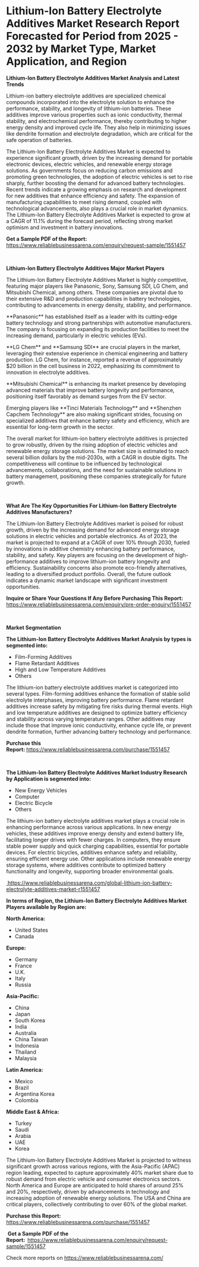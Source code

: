 <p><h1>Lithium-Ion Battery Electrolyte Additives Market Research Report Forecasted for Period from 2025 -  2032 by Market Type, Market Application, and Region</h1></p><p><strong>Lithium-Ion Battery Electrolyte Additives Market Analysis and Latest Trends</strong></p>
<p><p>Lithium-ion battery electrolyte additives are specialized chemical compounds incorporated into the electrolyte solution to enhance the performance, stability, and longevity of lithium-ion batteries. These additives improve various properties such as ionic conductivity, thermal stability, and electrochemical performance, thereby contributing to higher energy density and improved cycle life. They also help in minimizing issues like dendrite formation and electrolyte degradation, which are critical for the safe operation of batteries.</p><p>The Lithium-Ion Battery Electrolyte Additives Market is expected to experience significant growth, driven by the increasing demand for portable electronic devices, electric vehicles, and renewable energy storage solutions. As governments focus on reducing carbon emissions and promoting green technologies, the adoption of electric vehicles is set to rise sharply, further boosting the demand for advanced battery technologies. Recent trends indicate a growing emphasis on research and development for new additives that enhance efficiency and safety. The expansion of manufacturing capabilities to meet rising demand, coupled with technological advancements, also plays a crucial role in market dynamics. The Lithium-Ion Battery Electrolyte Additives Market is expected to grow at a CAGR of 11.1% during the forecast period, reflecting strong market optimism and investment in battery innovations.</p></p>
<p><strong>Get a Sample PDF of the Report:&nbsp;</strong> <a href="https://www.reliablebusinessarena.com/enquiry/request-sample/1551457?utm_campaign=3286&utm_medium=2&utm_source=Github&utm_content=ia&utm_term=02042025&utm_id=lithium-ion-battery-electrolyte-additives">https://www.reliablebusinessarena.com/enquiry/request-sample/1551457</a></p>
<p>&nbsp;</p>
<p><strong>Lithium-Ion Battery Electrolyte Additives Major Market Players</strong></p>
<p><p>The Lithium-Ion Battery Electrolyte Additives Market is highly competitive, featuring major players like Panasonic, Sony, Samsung SDI, LG Chem, and Mitsubishi Chemical, among others. These companies are pivotal due to their extensive R&D and production capabilities in battery technologies, contributing to advancements in energy density, stability, and performance.</p><p>**Panasonic** has established itself as a leader with its cutting-edge battery technology and strong partnerships with automotive manufacturers. The company is focusing on expanding its production facilities to meet the increasing demand, particularly in electric vehicles (EVs).</p><p>**LG Chem** and **Samsung SDI** are crucial players in the market, leveraging their extensive experience in chemical engineering and battery production. LG Chem, for instance, reported a revenue of approximately $20 billion in the cell business in 2022, emphasizing its commitment to innovation in electrolyte additives.</p><p>**Mitsubishi Chemical** is enhancing its market presence by developing advanced materials that improve battery longevity and performance, positioning itself favorably as demand surges from the EV sector. </p><p>Emerging players like **Tinci Materials Technology** and **Shenzhen Capchem Technology** are also making significant strides, focusing on specialized additives that enhance battery safety and efficiency, which are essential for long-term growth in the sector.</p><p>The overall market for lithium-ion battery electrolyte additives is projected to grow robustly, driven by the rising adoption of electric vehicles and renewable energy storage solutions. The market size is estimated to reach several billion dollars by the mid-2030s, with a CAGR in double digits. The competitiveness will continue to be influenced by technological advancements, collaborations, and the need for sustainable solutions in battery management, positioning these companies strategically for future growth.</p></p>
<p>&nbsp;</p>
<p><strong>What Are The Key Opportunities For Lithium-Ion Battery Electrolyte Additives Manufacturers?</strong></p>
<p><p>The Lithium-Ion Battery Electrolyte Additives market is poised for robust growth, driven by the increasing demand for advanced energy storage solutions in electric vehicles and portable electronics. As of 2023, the market is projected to expand at a CAGR of over 10% through 2030, fueled by innovations in additive chemistry enhancing battery performance, stability, and safety. Key players are focusing on the development of high-performance additives to improve lithium-ion battery longevity and efficiency. Sustainability concerns also promote eco-friendly alternatives, leading to a diversified product portfolio. Overall, the future outlook indicates a dynamic market landscape with significant investment opportunities.</p></p>
<p><strong>Inquire or Share Your Questions If Any Before Purchasing This Report:</strong> <a href="https://www.reliablebusinessarena.com/enquiry/pre-order-enquiry/1551457?utm_campaign=3286&utm_medium=2&utm_source=Github&utm_content=ia&utm_term=02042025&utm_id=lithium-ion-battery-electrolyte-additives">https://www.reliablebusinessarena.com/enquiry/pre-order-enquiry/1551457</a></p>
<p>&nbsp;</p>
<p><strong>Market Segmentation</strong></p>
<p><strong>The Lithium-Ion Battery Electrolyte Additives Market Analysis by types is segmented into:</strong></p>
<p><ul><li>Film-Forming Additives</li><li>Flame Retardant Additives</li><li>High and Low Temperature Additives</li><li>Others</li></ul></p>
<p><p>The lithium-ion battery electrolyte additives market is categorized into several types. Film-forming additives enhance the formation of stable solid electrolyte interphases, improving battery performance. Flame retardant additives increase safety by mitigating fire risks during thermal events. High and low temperature additives are designed to optimize battery efficiency and stability across varying temperature ranges. Other additives may include those that improve ionic conductivity, enhance cycle life, or prevent dendrite formation, further advancing battery technology and performance.</p></p>
<p><strong>Purchase this Report:&nbsp;</strong><a href="https://www.reliablebusinessarena.com/purchase/1551457?utm_campaign=3286&utm_medium=2&utm_source=Github&utm_content=ia&utm_term=02042025&utm_id=lithium-ion-battery-electrolyte-additives">https://www.reliablebusinessarena.com/purchase/1551457</a></p>
<p>&nbsp;</p>
<p><strong>The Lithium-Ion Battery Electrolyte Additives Market Industry Research by Application is segmented into:</strong></p>
<p><ul><li>New Energy Vehicles</li><li>Computer</li><li>Electric Bicycle</li><li>Others</li></ul></p>
<p><p>The lithium-ion battery electrolyte additives market plays a crucial role in enhancing performance across various applications. In new energy vehicles, these additives improve energy density and extend battery life, facilitating longer drives with fewer charges. In computers, they ensure stable power supply and quick charging capabilities, essential for portable devices. For electric bicycles, additives enhance safety and reliability, ensuring efficient energy use. Other applications include renewable energy storage systems, where additives contribute to optimized battery functionality and longevity, supporting broader environmental goals.</p></p>
<p><a href="https://www.reliablebusinessarena.com/global-lithium-ion-battery-electrolyte-additives-market-r1551457?utm_campaign=3286&utm_medium=2&utm_source=Github&utm_content=ia&utm_term=02042025&utm_id=lithium-ion-battery-electrolyte-additives">&nbsp;https://www.reliablebusinessarena.com/global-lithium-ion-battery-electrolyte-additives-market-r1551457</a></p>
<p><strong>In terms of Region, the Lithium-Ion Battery Electrolyte Additives Market Players available by Region are:</strong></p>
<p>
    <p> <strong> North America: </strong>
        <ul>
            <li>United States</li>
            <li>Canada</li>
        </ul>
        </p> 
    <p> <strong> Europe: </strong>
        <ul>
            <li>Germany</li>
            <li>France</li>
            <li>U.K.</li>
            <li>Italy</li>
            <li>Russia</li>
        </ul>
        </p> 
    <p> <strong> Asia-Pacific: </strong>
        <ul>
            <li>China</li>
            <li>Japan</li>
            <li>South Korea</li>
            <li>India</li>
            <li>Australia</li>
            <li>China Taiwan</li>
            <li>Indonesia</li>
            <li>Thailand</li>
            <li>Malaysia</li>
        </ul>
        </p> 
    <p> <strong> Latin America: </strong>
        <ul>
            <li>Mexico</li>
            <li>Brazil</li>
            <li>Argentina Korea</li>
            <li>Colombia</li>
        </ul>
        </p> 
    <p> <strong> Middle East & Africa: </strong>
        <ul>
            <li>Turkey</li>
            <li>Saudi</li>
            <li>Arabia</li>
            <li>UAE</li>
            <li>Korea</li>
        </ul>
    </p>
    </p>
<p><p>The Lithium-Ion Battery Electrolyte Additives Market is projected to witness significant growth across various regions, with the Asia-Pacific (APAC) region leading, expected to capture approximately 40% market share due to robust demand from electric vehicle and consumer electronics sectors. North America and Europe are anticipated to hold shares of around 25% and 20%, respectively, driven by advancements in technology and increasing adoption of renewable energy solutions. The USA and China are critical players, collectively contributing to over 60% of the global market.</p></p>
<p><strong>Purchase this Report: </strong><a href="https://www.reliablebusinessarena.com/purchase/1551457?utm_campaign=3286&utm_medium=2&utm_source=Github&utm_content=ia&utm_term=02042025&utm_id=lithium-ion-battery-electrolyte-additives">https://www.reliablebusinessarena.com/purchase/1551457</a></p>
<p>&nbsp;<strong>Get a Sample PDF of the Report:&nbsp;&nbsp;</strong><a href="https://www.reliablebusinessarena.com/enquiry/request-sample/1551457?utm_campaign=3286&utm_medium=2&utm_source=Github&utm_content=ia&utm_term=02042025&utm_id=lithium-ion-battery-electrolyte-additives">https://www.reliablebusinessarena.com/enquiry/request-sample/1551457</a></p>
<p><strong></strong></p>
<p>Check more reports on <a href="https://www.reliablebusinessarena.com/?utm_campaign=3286&utm_medium=2&utm_source=Github&utm_content=ia&utm_term=02042025&utm_id=lithium-ion-battery-electrolyte-additives">https://www.reliablebusinessarena.com/</a></p>